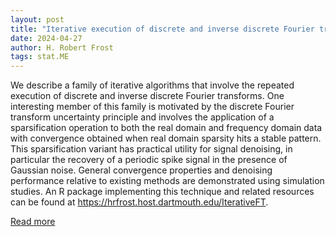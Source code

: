 ```yaml
---
layout: post
title: "Iterative execution of discrete and inverse discrete Fourier transforms with applications for signal denoising via sparsification"
date: 2024-04-27
author: H. Robert Frost
tags: stat.ME
---
```


We describe a family of iterative algorithms that involve the repeated execution of discrete and inverse discrete Fourier transforms. One interesting member of this family is motivated by the discrete Fourier transform uncertainty principle and involves the application of a sparsification operation to both the real domain and frequency domain data with convergence obtained when real domain sparsity hits a stable pattern. This sparsification variant has practical utility for signal denoising, in particular the recovery of a periodic spike signal in the presence of Gaussian noise. General convergence properties and denoising performance relative to existing methods are demonstrated using simulation studies. An R package implementing this technique and related resources can be found at https://hrfrost.host.dartmouth.edu/IterativeFT.

[Read more](https://arxiv.org/abs/2211.09284)